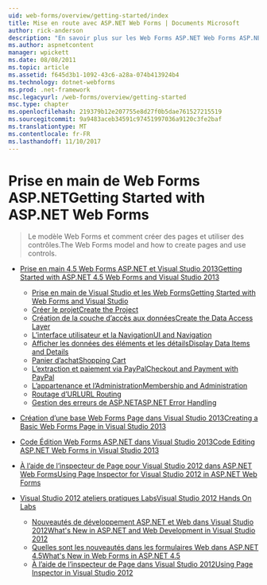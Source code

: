 ```yaml
---
uid: web-forms/overview/getting-started/index
title: Mise en route avec ASP.NET Web Forms | Documents Microsoft
author: rick-anderson
description: "En savoir plus sur les Web Forms ASP.NET Web Forms ASP.NET vous permet de sites Web dynamiques de build à l’aide d’un modèle familier de glisser-déplacer, pilotée par événements. Une aire de conception et de hund..."
ms.author: aspnetcontent
manager: wpickett
ms.date: 08/08/2011
ms.topic: article
ms.assetid: f645d3b1-1092-43c6-a28a-074b413924b4
ms.technology: dotnet-webforms
ms.prod: .net-framework
msc.legacyurl: /web-forms/overview/getting-started
msc.type: chapter
ms.openlocfilehash: 219379b12e207755e8d27f0b5dae761527215519
ms.sourcegitcommit: 9a9483aceb34591c97451997036a9120c3fe2baf
ms.translationtype: MT
ms.contentlocale: fr-FR
ms.lasthandoff: 11/10/2017
---
```

<a name="getting-started-with-aspnet-web-forms"></a><span data-ttu-id="c3207-104">Prise en main de Web Forms ASP.NET</span><span class="sxs-lookup"><span data-stu-id="c3207-104">Getting Started with ASP.NET Web Forms</span></span>
====================
> <span data-ttu-id="c3207-105">Le modèle Web Forms et comment créer des pages et utiliser des contrôles.</span><span class="sxs-lookup"><span data-stu-id="c3207-105">The Web Forms model and how to create pages and use controls.</span></span>


- [<span data-ttu-id="c3207-106">Prise en main 4.5 Web Forms ASP.NET et Visual Studio 2013</span><span class="sxs-lookup"><span data-stu-id="c3207-106">Getting Started with ASP.NET 4.5 Web Forms and Visual Studio 2013</span></span>](getting-started-with-aspnet-45-web-forms/index.md)

    - [<span data-ttu-id="c3207-107">Prise en main de Visual Studio et les Web Forms</span><span class="sxs-lookup"><span data-stu-id="c3207-107">Getting Started with Web Forms and Visual Studio</span></span>](getting-started-with-aspnet-45-web-forms/introduction-and-overview.md)
    - [<span data-ttu-id="c3207-108">Créer le projet</span><span class="sxs-lookup"><span data-stu-id="c3207-108">Create the Project</span></span>](getting-started-with-aspnet-45-web-forms/create-the-project.md)
    - [<span data-ttu-id="c3207-109">Création de la couche d’accès aux données</span><span class="sxs-lookup"><span data-stu-id="c3207-109">Create the Data Access Layer</span></span>](getting-started-with-aspnet-45-web-forms/create_the_data_access_layer.md)
    - [<span data-ttu-id="c3207-110">L’interface utilisateur et la Navigation</span><span class="sxs-lookup"><span data-stu-id="c3207-110">UI and Navigation</span></span>](getting-started-with-aspnet-45-web-forms/ui_and_navigation.md)
    - [<span data-ttu-id="c3207-111">Afficher les données des éléments et les détails</span><span class="sxs-lookup"><span data-stu-id="c3207-111">Display Data Items and Details</span></span>](getting-started-with-aspnet-45-web-forms/display_data_items_and_details.md)
    - [<span data-ttu-id="c3207-112">Panier d’achat</span><span class="sxs-lookup"><span data-stu-id="c3207-112">Shopping Cart</span></span>](getting-started-with-aspnet-45-web-forms/shopping-cart.md)
    - [<span data-ttu-id="c3207-113">L’extraction et paiement via PayPal</span><span class="sxs-lookup"><span data-stu-id="c3207-113">Checkout and Payment with PayPal</span></span>](getting-started-with-aspnet-45-web-forms/checkout-and-payment-with-paypal.md)
    - [<span data-ttu-id="c3207-114">L’appartenance et l’Administration</span><span class="sxs-lookup"><span data-stu-id="c3207-114">Membership and Administration</span></span>](getting-started-with-aspnet-45-web-forms/membership-and-administration.md)
    - [<span data-ttu-id="c3207-115">Routage d’URL</span><span class="sxs-lookup"><span data-stu-id="c3207-115">URL Routing</span></span>](getting-started-with-aspnet-45-web-forms/url-routing.md)
    - [<span data-ttu-id="c3207-116">Gestion des erreurs de ASP.NET</span><span class="sxs-lookup"><span data-stu-id="c3207-116">ASP.NET Error Handling</span></span>](getting-started-with-aspnet-45-web-forms/aspnet-error-handling.md)
- [<span data-ttu-id="c3207-117">Création d’une base Web Forms Page dans Visual Studio 2013</span><span class="sxs-lookup"><span data-stu-id="c3207-117">Creating a Basic Web Forms Page in Visual Studio 2013</span></span>](creating-a-basic-web-forms-page.md)
- [<span data-ttu-id="c3207-118">Code Édition Web Forms ASP.NET dans Visual Studio 2013</span><span class="sxs-lookup"><span data-stu-id="c3207-118">Code Editing ASP.NET Web Forms in Visual Studio 2013</span></span>](code-editing-in-web-forms-pages.md)
- [<span data-ttu-id="c3207-119">À l’aide de l’inspecteur de Page pour Visual Studio 2012 dans ASP.NET Web Forms</span><span class="sxs-lookup"><span data-stu-id="c3207-119">Using Page Inspector for Visual Studio 2012 in ASP.NET Web Forms</span></span>](using-page-inspector-in-a-visual-studio-11-beta-web-forms-project.md)
- [<span data-ttu-id="c3207-120">Visual Studio 2012 ateliers pratiques Labs</span><span class="sxs-lookup"><span data-stu-id="c3207-120">Visual Studio 2012 Hands On Labs</span></span>](hands-on-labs/index.md)

    - [<span data-ttu-id="c3207-121">Nouveautés de développement ASP.NET et Web dans Visual Studio 2012</span><span class="sxs-lookup"><span data-stu-id="c3207-121">What's New in ASP.NET and Web Development in Visual Studio 2012</span></span>](hands-on-labs/whats-new-in-aspnet-and-web-development-in-visual-studio-2012.md)
    - [<span data-ttu-id="c3207-122">Quelles sont les nouveautés dans les formulaires Web dans ASP.NET 4.5</span><span class="sxs-lookup"><span data-stu-id="c3207-122">What's New in Web Forms in ASP.NET 4.5</span></span>](hands-on-labs/whats-new-in-web-forms-in-aspnet-45.md)
    - [<span data-ttu-id="c3207-123">À l’aide de l’inspecteur de Page dans Visual Studio 2012</span><span class="sxs-lookup"><span data-stu-id="c3207-123">Using Page Inspector in Visual Studio 2012</span></span>](hands-on-labs/using-page-inspector-in-visual-studio-2012.md)
